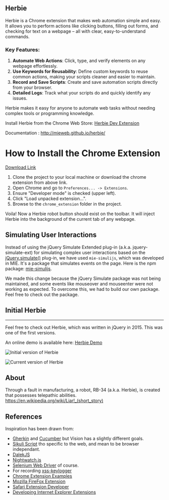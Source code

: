 
## Herbie

Herbie is a Chrome extension that makes web automation simple and easy. It allows you to perform actions like clicking buttons, filling out forms, and checking for text on a webpage – all with clear, easy-to-understand commands.

### Key Features:
1. **Automate Web Actions**: Click, type, and verify elements on any webpage effortlessly.
2. **Use Keywords for Reusability**: Define custom keywords to reuse common actions, making your scripts cleaner and easier to maintain.
3. **Record and Save Scripts**: Create and save automation scripts directly from your browser.
4. **Detailed Logs**: Track what your scripts do and quickly identify any issues.

Herbie makes it easy for anyone to automate web tasks without needing complex tools or programming knowledge.

Install Herbie from the Chrome Web Store: [Herbie Dev Extension](https://chromewebstore.google.com/detail/herbie-dev/bikchlaboloecmadcmngdofkfpajoahn)

Documentation :  http://mieweb.github.io/herbie/

# How to Install the Chrome Extension
[Download Link](https://github.com/HrithikMani/herbie/releases/latest)
1. Clone the project to your local machine or download the chrome extension from above link.
2. Open Chrome and go to `Preferences... -> Extensions`.
3. Ensure "Developer mode" is checked (upper left).
4. Click "Load unpacked extension...".
5. Browse to the `chrome_extension` folder in the project.

Voila! Now a Herbie robot button should exist on the toolbar. It will inject Herbie into the background of the current tab of any webpage.

## Simulating User Interactions

Instead of using the jQuery Simulate Extended plug-in (a.k.a. jquery-simulate-ext) for simulating complex user interactions based on the [jQuery.simulate()](https://github.com/jquery/jquery-simulate) plug-in, we have used `mie-simulijs`, which was developed in MIE. It's a package that simulates events on the page. Here is the npm package: [mie-simulijs](https://www.npmjs.com/package/mie-simulijs).

We made this change because the jQuery Simulate package was not being maintained, and some events like mouseover and mouseenter were not working as expected. To overcome this, we had to build our own package. Feel free to check out the package.


## Initial Herbie
----

Feel free to check out Herbie, which was written in jQuery in 2015. This was one of the first versions.

An online demo is available here: [Herbie Demo](http://mieweb.github.io/herbie/demo/index.html#run_herbie)

![Initial version of Herbie](http://mieweb.github.io/herbie/herbie_movie.gif)


![Current version of Herbie](https://mieweb.github.io/herbie/herbie_current.gif)

About
-----
Through a fault in manufacturing, a robot, RB-34 (a.k.a. Herbie), is created that possesses telepathic abilities. https://en.wikipedia.org/wiki/Liar!_(short_story)

References
----------

Inspiration has been drawn from:
* [Gherkin](https://github.com/cucumber/cucumber/wiki/Gherkin) and [Cucumber](https://cukes.info/) but Vision has a slightly different goals.
* [Sikuli Script](http://www.sikuli.org/) tho specific to the web, and mean to be browser independant.
* [DalekJS](http://dalekjs.com/pages/documentation.html)
* [Nightwatch.js](http://nightwatchjs.org/)
* [Selenium Web Driver](https://code.google.com/p/selenium/wiki/JsonWireProtocol) of course.
* For recording [xss-keylogger](https://github.com/hadynz/xss-keylogger)
* [Chrome Extension Examples](https://developer.chrome.com/extensions/samples#search:webnavigation.oncommitted)
* [Mozilla FireFox Extension](https://developer.mozilla.org/en-US/Add-ons/SDK/Tutorials/Modifying_the_Page_Hosted_by_a_Tab)
* [Safari Extension Developer](https://developer.apple.com/library/safari/documentation/Tools/Conceptual/SafariExtensionGuide/Introduction/Introduction.html)
* [Developing Internet Explorer Extensions](http://stackoverflow.com/questions/5643819/developing-internet-explorer-extensions)
